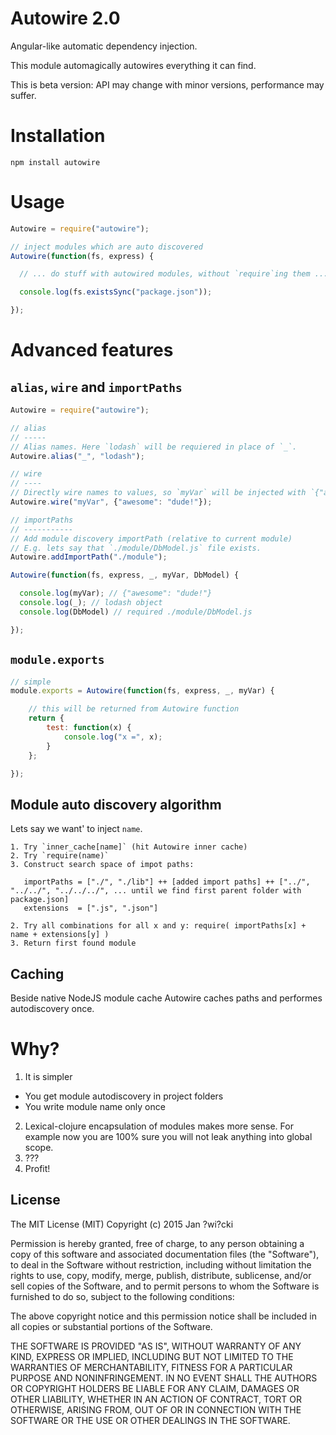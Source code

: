 Autowire 2.0
============

Angular-like automatic dependency injection.

This module automagically autowires everything it can find.

This is beta version: API may change with minor versions, performance may suffer.

# Installation

    npm install autowire

# Usage


```javascript
Autowire = require("autowire");

// inject modules which are auto discovered
Autowire(function(fs, express) {

  // ... do stuff with autowired modules, without `require`ing them ...

  console.log(fs.existsSync("package.json"));

});
```

# Advanced features

## `alias`, `wire` and `importPaths`

```javascript
Autowire = require("autowire");

// alias
// -----
// Alias names. Here `lodash` will be requiered in place of `_`.
Autowire.alias("_", "lodash");

// wire
// ----
// Directly wire names to values, so `myVar` will be injected with `{"awesome": "dude!"}`
Autowire.wire("myVar", {"awesome": "dude!"});

// importPaths
// -----------
// Add module discovery importPath (relative to current module)
// E.g. lets say that `./module/DbModel.js` file exists.
Autowire.addImportPath("./module");

Autowire(function(fs, express, _, myVar, DbModel) {

  console.log(myVar); // {"awesome": "dude!"}
  console.log(_); // lodash object
  console.log(DbModel) // required ./module/DbModel.js

});
```

## `module.exports`

```javascript
// simple
module.exports = Autowire(function(fs, express, _, myVar) {

    // this will be returned from Autowire function
    return {
        test: function(x) {
            console.log("x =", x);
        }
    };

});
```

## Module auto discovery algorithm

Lets say we want' to inject `name`.

    1. Try `inner_cache[name]` (hit Autowire inner cache)
    2. Try `require(name)`
    3. Construct search space of impot paths:
    
       importPaths = ["./", "./lib"] ++ [added import paths] ++ ["../", "../../", "../../../", ... until we find first parent folder with package.json]
       extensions  = [".js", ".json"]
    
    2. Try all combinations for all x and y: require( importPaths[x] + name + extensions[y] )
    3. Return first found module

## Caching

Beside native NodeJS module cache Autowire caches paths and performes autodiscovery once.

# Why?

1. It is simpler
  * You get module autodiscovery in project folders
  * You write module name only once
2. Lexical-clojure encapsulation of modules makes more sense. For example now you are 100% sure you will not leak anything into global scope.
3. ???
4. Profit!

## License

The MIT License (MIT) Copyright (c) 2015 Jan ?wi?cki

Permission is hereby granted, free of charge, to any person obtaining a copy of
this software and associated documentation files (the "Software"), to deal in
the Software without restriction, including without limitation the rights to
use, copy, modify, merge, publish, distribute, sublicense, and/or sell copies of
the Software, and to permit persons to whom the Software is furnished to do so,
subject to the following conditions:

The above copyright notice and this permission notice shall be included in all
copies or substantial portions of the Software.

THE SOFTWARE IS PROVIDED "AS IS", WITHOUT WARRANTY OF ANY KIND, EXPRESS OR
IMPLIED, INCLUDING BUT NOT LIMITED TO THE WARRANTIES OF MERCHANTABILITY, FITNESS
FOR A PARTICULAR PURPOSE AND NONINFRINGEMENT. IN NO EVENT SHALL THE AUTHORS OR
COPYRIGHT HOLDERS BE LIABLE FOR ANY CLAIM, DAMAGES OR OTHER LIABILITY, WHETHER
IN AN ACTION OF CONTRACT, TORT OR OTHERWISE, ARISING FROM, OUT OF OR IN
CONNECTION WITH THE SOFTWARE OR THE USE OR OTHER DEALINGS IN THE SOFTWARE.